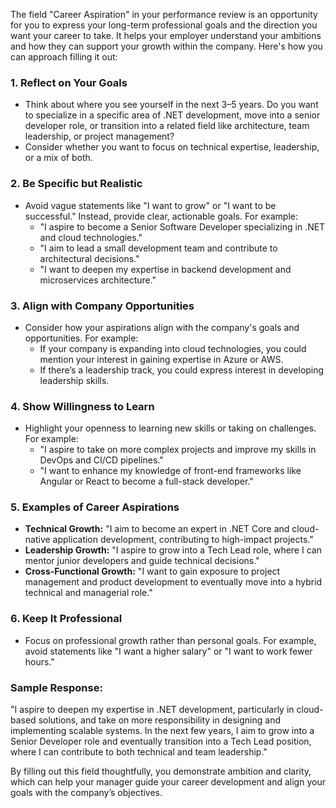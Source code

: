 The field "Career Aspiration" in your performance review is an opportunity for you to express your long-term professional goals and the direction you want your career to take. It helps your employer understand your ambitions and how they can support your growth within the company. Here's how you can approach filling it out:

### 1. **Reflect on Your Goals**
   - Think about where you see yourself in the next 3–5 years. Do you want to specialize in a specific area of .NET development, move into a senior developer role, or transition into a related field like architecture, team leadership, or project management?
   - Consider whether you want to focus on technical expertise, leadership, or a mix of both.

### 2. **Be Specific but Realistic**
   - Avoid vague statements like "I want to grow" or "I want to be successful." Instead, provide clear, actionable goals. For example:
     - "I aspire to become a Senior Software Developer specializing in .NET and cloud technologies."
     - "I aim to lead a small development team and contribute to architectural decisions."
     - "I want to deepen my expertise in backend development and microservices architecture."

### 3. **Align with Company Opportunities**
   - Consider how your aspirations align with the company's goals and opportunities. For example:
     - If your company is expanding into cloud technologies, you could mention your interest in gaining expertise in Azure or AWS.
     - If there’s a leadership track, you could express interest in developing leadership skills.

### 4. **Show Willingness to Learn**
   - Highlight your openness to learning new skills or taking on challenges. For example:
     - "I aspire to take on more complex projects and improve my skills in DevOps and CI/CD pipelines."
     - "I want to enhance my knowledge of front-end frameworks like Angular or React to become a full-stack developer."

### 5. **Examples of Career Aspirations**
   - **Technical Growth:** "I aim to become an expert in .NET Core and cloud-native application development, contributing to high-impact projects."
   - **Leadership Growth:** "I aspire to grow into a Tech Lead role, where I can mentor junior developers and guide technical decisions."
   - **Cross-Functional Growth:** "I want to gain exposure to project management and product development to eventually move into a hybrid technical and managerial role."

### 6. **Keep It Professional**
   - Focus on professional growth rather than personal goals. For example, avoid statements like "I want a higher salary" or "I want to work fewer hours."

### Sample Response:
"I aspire to deepen my expertise in .NET development, particularly in cloud-based solutions, and take on more responsibility in designing and implementing scalable systems. In the next few years, I aim to grow into a Senior Developer role and eventually transition into a Tech Lead position, where I can contribute to both technical and team leadership."

By filling out this field thoughtfully, you demonstrate ambition and clarity, which can help your manager guide your career development and align your goals with the company’s objectives.
